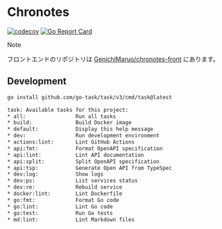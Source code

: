 # Chronotes

[![codecov](https://codecov.io/github/yashikota/chronotes/graph/badge.svg?token=8LK1D9KWN5)](https://codecov.io/github/yashikota/chronotes)
[![Go Report Card](https://goreportcard.com/badge/github.com/yashikota/chronotes)](https://goreportcard.com/report/github.com/yashikota/chronotes)

> [!NOTE]
> フロントエンドのリポジトリは [GenichiMaruo/chronotes-front](https://github.com/GenichiMaruo/chronotes-front) にあります。  

## Development

```sh
go install github.com/go-task/task/v3/cmd/task@latest
```

```txt
task: Available tasks for this project:
* all:                Run all tasks
* build:              Build Docker image
* default:            Display this help message
* dev:                Run development environment
* actions:lint:       Lint GitHub Actions
* api:fmt:            Format OpenAPI specification
* api:lint:           Lint API documentation
* api:split:          Split OpenAPI specification
* api:tsp:            Generate Open API from TypeSpec
* dev:log:            Show logs
* dev:ps:             List services status
* dev:re:             Rebuild service
* docker:lint:        Lint Dockerfile
* go:fmt:             Format Go code
* go:lint:            Lint Go code
* go:test:            Run Go tests
* md:lint:            Lint Markdown files
```
